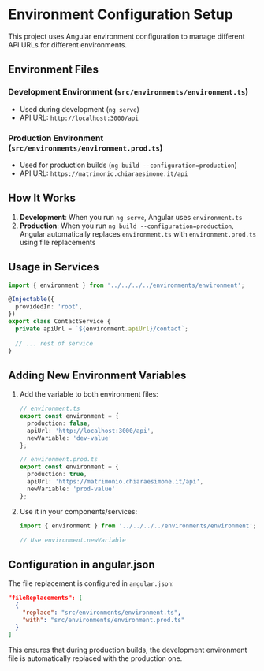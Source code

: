 # Environment Configuration Setup

This project uses Angular environment configuration to manage different API URLs for different environments.

## Environment Files

### Development Environment (`src/environments/environment.ts`)
- Used during development (`ng serve`)
- API URL: `http://localhost:3000/api`

### Production Environment (`src/environments/environment.prod.ts`)
- Used for production builds (`ng build --configuration=production`)
- API URL: `https://matrimonio.chiaraesimone.it/api`

## How It Works

1. **Development**: When you run `ng serve`, Angular uses `environment.ts`
2. **Production**: When you run `ng build --configuration=production`, Angular automatically replaces `environment.ts` with `environment.prod.ts` using file replacements

## Usage in Services

```typescript
import { environment } from '../../../../environments/environment';

@Injectable({
  providedIn: 'root',
})
export class ContactService {
  private apiUrl = `${environment.apiUrl}/contact`;
  
  // ... rest of service
}
```

## Adding New Environment Variables

1. Add the variable to both environment files:
   ```typescript
   // environment.ts
   export const environment = {
     production: false,
     apiUrl: 'http://localhost:3000/api',
     newVariable: 'dev-value'
   };

   // environment.prod.ts
   export const environment = {
     production: true,
     apiUrl: 'https://matrimonio.chiaraesimone.it/api',
     newVariable: 'prod-value'
   };
   ```

2. Use it in your components/services:
   ```typescript
   import { environment } from '../../../../environments/environment';
   
   // Use environment.newVariable
   ```

## Configuration in angular.json

The file replacement is configured in `angular.json`:

```json
"fileReplacements": [
  {
    "replace": "src/environments/environment.ts",
    "with": "src/environments/environment.prod.ts"
  }
]
```

This ensures that during production builds, the development environment file is automatically replaced with the production one. 
